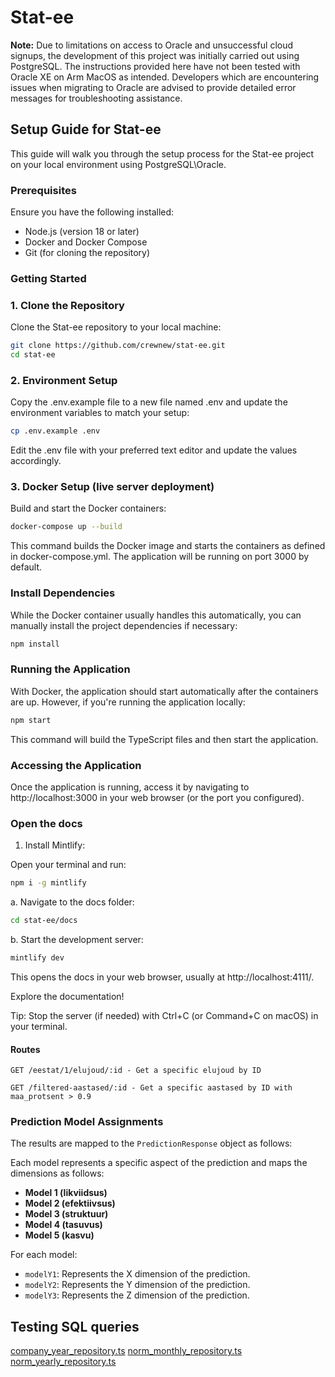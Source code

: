 # Stat-ee

**Note:** Due to limitations on access to Oracle and unsuccessful cloud signups, the development of this project was initially carried out using PostgreSQL. The instructions provided here have not been tested with Oracle XE on Arm MacOS as intended. Developers which are encountering issues when migrating to Oracle are advised to provide detailed error messages for troubleshooting assistance.

## Setup Guide for Stat-ee

This guide will walk you through the setup process for the Stat-ee project on your local environment using PostgreSQL\Oracle.

### Prerequisites

Ensure you have the following installed:
- Node.js (version 18 or later)
- Docker and Docker Compose
- Git (for cloning the repository)

### Getting Started

### 1. Clone the Repository

Clone the Stat-ee repository to your local machine:

```bash
git clone https://github.com/crewnew/stat-ee.git
cd stat-ee
```
### 2. Environment Setup


Copy the .env.example file to a new file named .env and update the environment variables to match your setup:

```bash
cp .env.example .env
```
Edit the .env file with your preferred text editor and update the values accordingly.

### 3. Docker Setup (live server deployment)

Build and start the Docker containers:

```bash
docker-compose up --build
```

This command builds the Docker image and starts the containers as defined in docker-compose.yml. The application will be running on port 3000 by default.

### Install Dependencies

While the Docker container usually handles this automatically, you can manually install the project dependencies if necessary:

```bash
npm install
```

### Running the Application

With Docker, the application should start automatically after the containers are up. However, if you're running the application locally:

```bash
npm start
```
This command will build the TypeScript files and then start the application.

### Accessing the Application

Once the application is running, access it by navigating to http://localhost:3000 in your web browser (or the port you configured).

### Open the docs

1. Install Mintlify:

Open your terminal and run:

```bash
npm i -g mintlify
```

a. Navigate to the docs folder:

  ```bash
  cd stat-ee/docs
  ```
b. Start the development server:

  ```bash
  mintlify dev
  ```
This opens the docs in your web browser, usually at http://localhost:4111/.

Explore the documentation!

Tip: Stop the server (if needed) with Ctrl+C (or Command+C on macOS) in your terminal.

#### Routes
```http
GET /eestat/1/elujoud/:id - Get a specific elujoud by ID
```

```http
GET /filtered-aastased/:id - Get a specific aastased by ID with maa_protsent > 0.9
```


### Prediction Model Assignments

The results are mapped to the `PredictionResponse` object as follows:

Each model represents a specific aspect of the prediction and maps the dimensions as follows:

- **Model 1 (likviidsus)**
- **Model 2 (efektiivsus)**
- **Model 3 (struktuur)**
- **Model 4 (tasuvus)**
- **Model 5 (kasvu)**

For each model:
  - `modelY1`: Represents the X dimension of the prediction.
  - `modelY2`: Represents the Y dimension of the prediction.
  - `modelY3`: Represents the Z dimension of the prediction.

## Testing SQL queries

[company_year_repository.ts](src/infrastructure/company_year_repository.ts)
[norm_monthly_repository.ts](src/infrastructure/norm_monthly_repository.ts)
[norm_yearly_repository.ts](src/infrastructure/norm_yearly_repository.ts)
